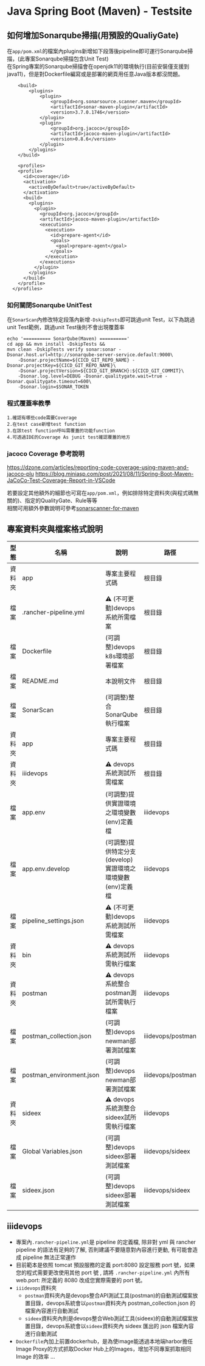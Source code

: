 # Java Spring Boot (Maven) - Testsite

## 如何增加Sonarqube掃描(用預設的QualiyGate)
在`app/pom.xml`的檔案內plugins新增如下段落後pipeline即可運行Sonarqube掃描，(此專案Sonarqube掃描包含Unit Test)  
在Spring專案的Sonarqube掃描會在openjdk11的環境執行(目前安裝僅支援到java11)，但是對Dockerfile編寫或是部署的網頁用任意Java版本都沒問題。
```
	<build>
		<plugins>
			<plugin>
          		<groupId>org.sonarsource.scanner.maven</groupId>
          		<artifactId>sonar-maven-plugin</artifactId>
          		<version>3.7.0.1746</version>
        	</plugin>
        	<plugin>
          		<groupId>org.jacoco</groupId>
          		<artifactId>jacoco-maven-plugin</artifactId>
          		<version>0.8.6</version>
        	</plugin>
		</plugins>
	</build>

	<profiles>
    <profile>
      <id>coverage</id>
      <activation>
        <activeByDefault>true</activeByDefault>
      </activation>
      <build>
        <plugins>
          <plugin>
            <groupId>org.jacoco</groupId>
            <artifactId>jacoco-maven-plugin</artifactId>
            <executions>
              <execution>
                <id>prepare-agent</id>
                <goals>
                  <goal>prepare-agent</goal>
                </goals>
              </execution>
            </executions>
          </plugin>
        </plugins>
      </build>
    </profile>
  </profiles>
```
### 如何關閉Sonarqube UnitTest
在`SonarScan`內修改特定段落內新增`-DskipTests`即可跳過unit Test，以下為跳過unit Test範例，跳過unit Test後則不會出現覆蓋率
```
echo '========== SonarQube(Maven) =========='
cd app && mvn install -DskipTests &&
mvn clean -DskipTests verify sonar:sonar -Dsonar.host.url=http://sonarqube-server-service.default:9000\
    -Dsonar.projectName=${CICD_GIT_REPO_NAME} -Dsonar.projectKey=${CICD_GIT_REPO_NAME}\
    -Dsonar.projectVersion=${CICD_GIT_BRANCH}:${CICD_GIT_COMMIT}\
	-Dsonar.log.level=DEBUG -Dsonar.qualitygate.wait=true -Dsonar.qualitygate.timeout=600\
	-Dsonar.login=$SONAR_TOKEN
```

### 程式覆蓋率教學
```
1.確認有哪些code需要Coverage
2.在test case新增test function
3.在該test function呼叫需覆蓋的功能function
4.可透過IDE的Coverage As junit test確認覆蓋的地方

```
### jacoco Coverage 參考說明
https://dzone.com/articles/reporting-code-coverage-using-maven-and-jacoco-plu
https://blog.miniasp.com/post/2021/08/11/Spring-Boot-Maven-JaCoCo-Test-Coverage-Report-in-VSCode

若要設定其他額外的細節也可寫在`app/pom.xml`，例如排除特定資料夾(與程式碼無關的)、指定的QualityGate、Rule等等  
相關可用額外參數說明可參考[sonarscanner-for-maven](https://docs.sonarqube.org/latest/analysis/scan/sonarscanner-for-maven/)

## 專案資料夾與檔案格式說明

| 型態 | 名稱 | 說明 | 路徑 |
| --- | --- | --- | --- |
| 資料夾 | app | 專案主要程式碼 | 根目錄 |
| 檔案 | .rancher-pipeline.yml | :warning: (不可更動)devops系統所需檔案 | 根目錄 |
| 檔案 | Dockerfile | (可調整)devops k8s環境部署檔案 | 根目錄 |
| 檔案 | README.md | 本說明文件 | 根目錄 |
| 檔案 | SonarScan | (可調整)整合SonarQube執行檔案 | 根目錄 |
| 資料夾 | app | 專案主要程式碼 | 根目錄 |
| 資料夾 | iiidevops | :warning: devops系統測試所需檔案 | 根目錄 |
| 檔案 | app.env | (可調整)提供實證環境之環境變數(env)定義檔 | iiidevops |
| 檔案 | app.env.develop | (可調整)提供特定分支(develop)實證環境之環境變數(env)定義檔 | iiidevops |
| 檔案 | pipeline_settings.json | :warning: (不可更動)devops系統測試所需檔案 | iiidevops |
| 資料夾 | bin | :warning: devops系統測試所需執行檔案 | iiidevops |
| 資料夾 | postman | :warning: devops系統整合postman測試所需執行檔案 | iiidevops |
| 檔案 | postman_collection.json | (可調整)devops newman部署測試檔案 | iiidevops/postman |
| 檔案 | postman_environment.json | (可調整)devops newman部署測試檔案 | iiidevops/postman |
| 資料夾 | sideex | :warning: devops系統測整合sideex試所需執行檔案 | iiidevops |
| 檔案 | Global Variables.json | (可調整)devops sideex部署測試檔案 | iiidevops/sideex |
| 檔案 | sideex.json | (可調整)devops sideex部署測試檔案 | iiidevops/sideex |

## iiidevops
* 專案內`.rancher-pipeline.yml`是 pipeline 的定義檔, 除非對 yml 與 rancher pipeline 的語法有足夠的了解, 否則建議不要隨意對內容進行更動, 有可能會造成 pipeline 無法正常運作
* 目前範本是依照 tomcat 預設服務的定義 port:8080 設定服務 port 號，如果您的程式需要更改使用其他 port 號 , 請將 `.rancher-pipeline.yml` 內所有 web.port: 所定義的 8080 改成您實際需要的 port 號。
* `iiidevops`資料夾
  * `postman`資料夾內是devops整合API測試工具(postman)的自動測試檔案放置目錄，devops系統會以`postman`資料夾內 postman_collection.json 的檔案內容進行自動測試
  * `sideex`資料夾內則是devops整合Web測試工具(sideex)的自動測試檔案放置目錄，devops系統會以`sideex`資料夾內 sideex 匯出的 json 檔案內容進行自動測試
* `Dockerfile`內加上前置dockerhub，是為使image能透過本地端harbor擔任Image Proxy的方式抓取Docker Hub上的Images，增加不同專案抓取相同 Image 的效率
...